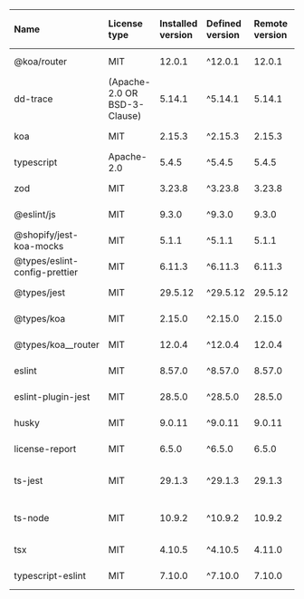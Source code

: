 | Name                          | License type                 | Installed version | Defined version | Remote version | Latest remote version | Latest remote modified   | Author                                                                                 |
| :---------------------------- | :--------------------------- | :---------------- | :-------------- | :------------- | :-------------------- | :----------------------- | :------------------------------------------------------------------------------------- |
| @koa/router                   | MIT                          | 12.0.1            | ^12.0.1         | 12.0.1         | 12.0.1                | 2023-10-24T14:45:26.485Z | Alex Mingoia <talk@alexmingoia.com>                                                    |
| dd-trace                      | (Apache-2.0 OR BSD-3-Clause) | 5.14.1            | ^5.14.1         | 5.14.1         | 5.14.1                | 2024-05-20T15:27:17.856Z | Datadog Inc. <info@datadoghq.com>                                                      |
| koa                           | MIT                          | 2.15.3            | ^2.15.3         | 2.15.3         | 2.15.3                | 2024-04-14T18:41:46.500Z | n/a                                                                                    |
| typescript                    | Apache-2.0                   | 5.4.5             | ^5.4.5          | 5.4.5          | 5.4.5                 | 2024-05-23T07:12:12.181Z | Microsoft Corp.                                                                        |
| zod                           | MIT                          | 3.23.8            | ^3.23.8         | 3.23.8         | 3.23.8                | 2024-05-23T17:48:25.780Z | Colin McDonnell <colin@colinhacks.com>                                                 |
| @eslint/js                    | MIT                          | 9.3.0             | ^9.3.0          | 9.3.0          | 9.3.0                 | 2024-05-17T20:17:49.074Z | n/a                                                                                    |
| @shopify/jest-koa-mocks       | MIT                          | 5.1.1             | ^5.1.1          | 5.1.1          | 5.1.1                 | 2024-02-29T21:05:26.960Z | Shopify Inc.                                                                           |
| @types/eslint-config-prettier | MIT                          | 6.11.3            | ^6.11.3         | 6.11.3         | 6.11.3                | 2024-03-11T08:40:15.157Z | n/a                                                                                    |
| @types/jest                   | MIT                          | 29.5.12           | ^29.5.12        | 29.5.12        | 29.5.12               | 2024-03-11T10:27:13.863Z | n/a                                                                                    |
| @types/koa                    | MIT                          | 2.15.0            | ^2.15.0         | 2.15.0         | 2.15.0                | 2024-03-11T09:14:02.172Z | n/a                                                                                    |
| @types/koa__router            | MIT                          | 12.0.4            | ^12.0.4         | 12.0.4         | 12.0.4                | 2024-03-11T09:16:15.065Z | n/a                                                                                    |
| eslint                        | MIT                          | 8.57.0            | ^8.57.0         | 8.57.0         | 9.3.0                 | 2024-05-17T20:46:46.819Z | Nicholas C. Zakas <nicholas+npm@nczconsulting.com>                                     |
| eslint-plugin-jest            | MIT                          | 28.5.0            | ^28.5.0         | 28.5.0         | 28.5.0                | 2024-05-03T19:32:53.992Z | Jonathan Kim hello@jkimbo.com jkimbo.com                                               |
| husky                         | MIT                          | 9.0.11            | ^9.0.11         | 9.0.11         | 9.0.11                | 2024-02-13T23:01:44.446Z | typicode                                                                               |
| license-report                | MIT                          | 6.5.0             | ^6.5.0          | 6.5.0          | 6.5.0                 | 2024-04-21T21:43:35.919Z | Yaniv Kessler                                                                          |
| ts-jest                       | MIT                          | 29.1.3            | ^29.1.3         | 29.1.3         | 29.1.3                | 2024-05-21T04:11:27.659Z | Kulshekhar Kabra <kulshekhar@users.noreply.github.com> (https://github.com/kulshekhar) |
| ts-node                       | MIT                          | 10.9.2            | ^10.9.2         | 10.9.2         | 10.9.2                | 2023-12-08T12:04:46.309Z | Blake Embrey hello@blakeembrey.com http://blakeembrey.me                               |
| tsx                           | MIT                          | 4.10.5            | ^4.10.5         | 4.11.0         | 4.11.0                | 2024-05-23T03:51:36.941Z | Hiroki Osame hiroki.osame@gmail.com                                                    |
| typescript-eslint             | MIT                          | 7.10.0            | ^7.10.0         | 7.10.0         | 7.10.0                | 2024-05-20T17:36:34.193Z | n/a                                                                                    |

